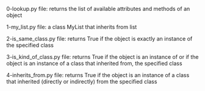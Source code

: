 0-lookup.py file: returns the list of available attributes and methods of an object

1-my_list.py file: a class MyList that inherits from list

2-is_same_class.py file: returns True if the object is exactly an instance of the specified class

3-is_kind_of_class.py file: returns True if the object is an instance of or if the object is an instance of a class that inherited from, the specified class

4-inherits_from.py file: returns True if the object is an instance of a class that inherited (directly or indirectly) from the specified class
